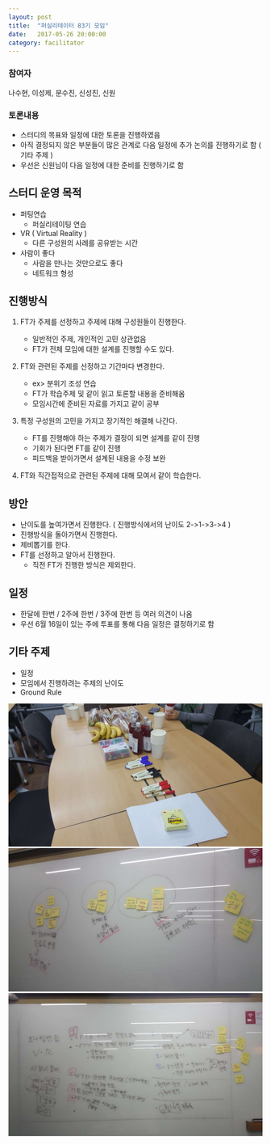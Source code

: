 ```yaml
---
layout: post
title:  "퍼실리테이터 83기 모임"
date:   2017-05-26 20:00:00
category: facilitator
---
```



### 참여자
나수현, 이성제, 문수진, 신성진, 신원

### 토론내용
* 스터디의 목표와 일정에 대한 토론을 진행하였음
* 아직 결정되지 않은 부분들이 많은 관계로 다음 일정에 추가 논의를 진행하기로 함 ( 기타 주제 )
* 우선은 신원님이 다음 일정에 대한 준비를 진행하기로 함


## 스터디 운영 목적
* 퍼팅연습
    * 퍼실리테이팅 연습
* VR ( Virtual Reality )
    * 다른 구성원의 사례를 공유받는 시간
* 사람이 좋다
    * 사람을 만나는 것만으로도 좋다
    * 네트워크 형성

## 진행방식
1) FT가 주제를 선정하고 주제에 대해 구성원들이 진행한다.

    * 일반적인 주제, 개인적인 고민 상관없음
    * FT가 전체 모임에 대한 설계를 진행할 수도 있다.

2) FT와 관련된 주제를 선정하고 기간마다 변경한다.

    * ex> 분위기 조성 연습
    * FT가 학습주제 및 같이 읽고 토론할 내용을 준비해옴
    * 모임시간에 준비된 자료를 가지고 같이 공부

3) 특정 구성원의 고민을 가지고 장기적인 해결해 나간다.

    * FT를 진행해야 하는 주제가 결정이 되면 설계를 같이 진행
    * 기회가 된다면 FT를 같이 진행
    * 피드백을 받아가면서 설계된 내용을 수정 보완

4) FT와 직간접적으로 관련된 주제에 대해 모여서 같이 학습한다.


## 방안
* 난이도를 높여가면서 진행한다. ( 진행방식에서의 난이도 2->1->3->4 )
* 진행방식을 돌아가면서 진행한다.
* 제비뽑기를 한다.
* FT를 선정하고 알아서 진행한다.
    * 직전 FT가 진행한 방식은 제외한다.

## 일정
* 한달에 한번 / 2주에 한번 / 3주에 한번 등 여러 의견이 나옴
* 우선 6월 16일이 있는 주에 투표를 통해 다음 일정은 결정하기로 함

## 기타 주제
* 일정
* 모임에서 진행하려는 주제의 난이도
* Ground Rule

<img src="/images/facilitator/ft_20170526_1.jpg"/>
<img src="/images/facilitator/ft_20170526_3.jpg"/>
<img src="/images/facilitator/ft_20170526_4.jpg"/>
